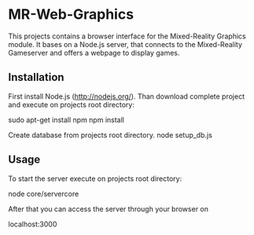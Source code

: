 MR-Web-Graphics
===============
This projects contains a browser interface for the Mixed-Reality Graphics module.
It bases on a Node.js server, that connects to the Mixed-Reality Gameserver and offers a webpage to display games.

Installation
------------
First install Node.js (http://nodejs.org/).
Than download complete project and execute on projects root directory:

sudo apt-get install npm
npm install

Create database from projects root directory.
node setup_db.js 


Usage
-----
To start the server execute on projects root directory:

node core/servercore

After that you can access the server through your browser on

localhost:3000
